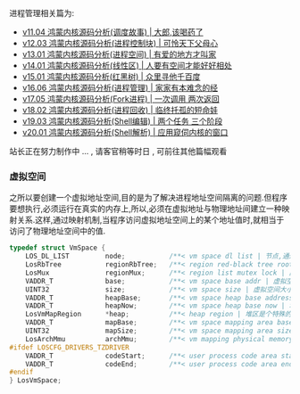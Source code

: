 
进程管理相关篇为: 

* [v11.04 鸿蒙内核源码分析(调度故事) | 大郎,该喝药了](/blog/11.md)
* [v12.03 鸿蒙内核源码分析(进程控制块) | 可怜天下父母心](/blog/12.md)
* [v13.01 鸿蒙内核源码分析(进程空间) | 有爱的地方才叫家 ](/blog/13.md)
* [v14.01 鸿蒙内核源码分析(线性区) | 人要有空间才能好好相处](/blog/14.md)
* [v15.01 鸿蒙内核源码分析(红黑树) | 众里寻他千百度 ](/blog/15.md)
* [v16.06 鸿蒙内核源码分析(进程管理) | 家家有本难念的经](/blog/16.md)
* [v17.05 鸿蒙内核源码分析(Fork进程) | 一次调用 两次返回](/blog/17.md)
* [v18.02 鸿蒙内核源码分析(进程回收) | 临终托孤的短命娃](/blog/18.md)
* [v19.03 鸿蒙内核源码分析(Shell编辑) | 两个任务 三个阶段](/blog/19.md)
* [v20.01 鸿蒙内核源码分析(Shell解析) | 应用窥伺内核的窗口](/blog/20.md)



站长正在努力制作中 ... , 请客官稍等时日 , 可前往其他篇幅观看 

### 虚拟空间

之所以要创建一个虚拟地址空间,目的是为了解决进程地址空间隔离的问题.但程序要想执行,必须运行在真实的内存上,所以,必须在虚拟地址与物理地址间建立一种映射关系.这样,通过映射机制,当程序访问虚拟地址空间上的某个地址值时,就相当于访问了物理地址空间中的值.

```c
typedef struct VmSpace {
    LOS_DL_LIST         node;           /**< vm space dl list | 节点,通过它挂到全局虚拟空间 g_vmSpaceList 链表上*/
    LosRbTree           regionRbTree;   /**< region red-black tree root | 采用红黑树方式管理本空间各个线性区*/
    LosMux              regionMux;      /**< region list mutex lock | 虚拟空间操作红黑树互斥锁*/
    VADDR_T             base;           /**< vm space base addr | 虚拟空间的基地址,线性区的分配范围,常用于判断地址是否在内核还是用户空间*/
    UINT32              size;           /**< vm space size | 虚拟空间大小*/
    VADDR_T             heapBase;       /**< vm space heap base address | 堆区基地址,表堆区范围起点*/
    VADDR_T             heapNow;        /**< vm space heap base now | 堆区现地址,表堆区范围终点,do_brk()直接修改堆的大小返回新的堆区结束地址, heapNow >= heapBase*/
    LosVmMapRegion      *heap;          /**< heap region | 堆区是个特殊的线性区,用于满足进程的动态内存需求,大家熟知的malloc,realloc,free其实就是在操作这个区*/    
    VADDR_T             mapBase;        /**< vm space mapping area base | 虚拟空间映射区基地址,L1,L2表存放在这个区 */
    UINT32              mapSize;        /**< vm space mapping area size | 虚拟空间映射区大小,映射区是个很大的区.*/
    LosArchMmu          archMmu;        /**< vm mapping physical memory | MMU记录<虚拟地址,物理地址>的映射情况 */
#ifdef LOSCFG_DRIVERS_TZDRIVER
    VADDR_T             codeStart;      /**< user process code area start | 代码区开始位置 */
    VADDR_T             codeEnd;        /**< user process code area end | 代码区结束位置 */
#endif
} LosVmSpace;
```

